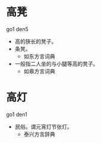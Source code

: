 # 高凳
go1 den5
+ 高的狭长的凳子。
+ 条凳。
  * 如东方言词典
+ 一般指二人坐的与小腿等高的凳子。
  * 如皋方言词典

# 高灯
go1 den1
+ 民俗。谓元宵灯节张灯。
  * 泰兴方言辞典
